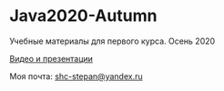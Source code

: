 # Java2020-Autumn

Учебные материалы для первого курса. Осень 2020

[Видео и презентации](https://drive.google.com/drive/folders/1B6_e5hft_2O_7gjW6AHPItAr2q1UDJ4w?usp=sharing "Видео и презентации")

Моя почта: shc-stepan@yandex.ru

